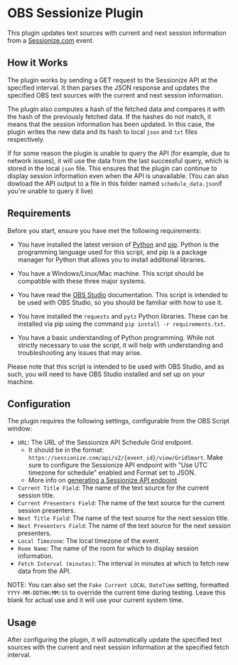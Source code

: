 # OBS Sessionize Plugin

This plugin updates text sources with current and next session information from a [Sessionize.com](https://sessionize.com) event.

## How it Works

The plugin works by sending a GET request to the Sessionize API at the specified interval. It then parses the JSON response and updates the specified OBS text sources with the current and next session information.

The plugin also computes a hash of the fetched data and compares it with the hash of the previously fetched data. If the hashes do not match, it means that the session information has been updated. In this case, the plugin writes the new data and its hash to local `json` and `txt` files respectively.

If for some reason the plugin is unable to query the API (for example, due to network issues), it will use the data from the last successful query, which is stored in the local `json` file. This ensures that the plugin can continue to display session information even when the API is unavailable. (You can also dowload the API output to a file in this folder named `schedule_data.json`if you're unable to query it live)


## Requirements

Before you start, ensure you have met the following requirements:

* You have installed the latest version of [Python](https://www.python.org/downloads/) and [pip](https://pip.pypa.io/en/stable/installation/). Python is the programming language used for this script, and pip is a package manager for Python that allows you to install additional libraries.

* You have a Windows/Linux/Mac machine. This script should be compatible with these three major systems.

* You have read the [OBS Studio](https://obsproject.com/) documentation. This script is intended to be used with OBS Studio, so you should be familiar with how to use it.

* You have installed the `requests` and `pytz` Python libraries. These can be installed via pip using the command `pip install -r requirements.txt`.

* You have a basic understanding of Python programming. While not strictly necessary to use the script, it will help with understanding and troubleshooting any issues that may arise.

Please note that this script is intended to be used with OBS Studio, and as such, you will need to have OBS Studio installed and set up on your machine.

## Configuration

The plugin requires the following settings, configurable from the OBS Script window:

- `URL`: The URL of the Sessionize API Schedule Grid endpoint.
  -  It should be in the format: `https://sessionize.com/api/v2/{event_id}/view/GridSmart`. Make sure to configure the Sessionize API endpoint with "Use UTC timezone for schedule" enabled and Format set to JSON.
  -  More info on [generating a Sessionize API endpoint](https://sessionize.com/playbook/api)
- `Current Title Field`: The name of the text source for the current session title.
- `Current Presenters Field`: The name of the text source for the current session presenters.
- `Next Title Field`: The name of the text source for the next session title.
- `Next Presenters Field`: The name of the text source for the next session presenters.
- `Local Timezone`: The local timezone of the event.
- `Room Name`: The name of the room for which to display session information.
- `Fetch Interval (minutes)`: The interval in minutes at which to fetch new data from the API.

NOTE: You can also set the `Fake Current LOCAL DateTime` setting, formatted `YYYY-MM-DDTHH:MM:SS` to override the current time during testing. Leave this blank for actual use and it will use your current system time.

## Usage

After configuring the plugin, it will automatically update the specified text sources with the current and next session information at the specified fetch interval.






